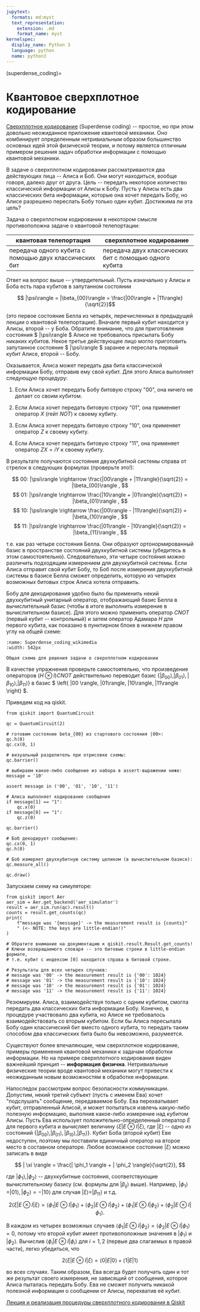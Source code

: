 ```yaml
---
jupytext:
  formats: md:myst
  text_representation:
    extension: .md
    format_name: myst
kernelspec:
  display_name: Python 3
  language: python
  name: python3
---
```


(superdense_coding)=

# Квантовое сверхплотное кодирование

[Сверхплотное кодирование](https://ru.wikipedia.org/wiki/Квантовое_сверхплотное_кодирование) (Superdense coding) -- простое, но при этом довольно неожиданное приложение квантовой механики. Оно комбинирует определенным нетривиальным образом большинство основных идей этой физической теории, и потому является отличным примером решения задач обработки информации с помощью квантовой механики.

В задаче о сверхплотном кодировании рассматриваются два действующих лица -- Алиса и Боб. Они могут находиться, вообще говоря, далеко друг от друга. Цель -- передать некоторое количество классической информации от Алисы к Бобу. Пусть у Алисы есть два классических бита информации, которые она хочет передать Бобу, но Алисе разрешено переслать Бобу только один кубит. Достижима ли эта цель?

Задача о сверхплотном кодировании в некотором смысле противоположна задаче о квантовой телепортации:

квантовая телепортация | сверхплотное кодирование
-----------------------|-------------------------
передача одного кубита с помощью двух классических бит | передача двух классических бит с помощью одного кубита

Ответ на вопрос выше -- утвердительный. Пусть изначально у Алисы и Боба есть пара кубитов в запутанном состоянии 

$$ |\psi\rangle = |\beta_{00}\rangle = \frac{|00\rangle + |11\rangle}{\sqrt{2}}$$

(это первое состояние Белла из четырёх, перечисленных в предыдущей лекции о квантовой телепортации). Вначале первый кубит находится у Алисы, второй -- у Боба. Обратите внимание, что для приготовления состояния $ |\psi\rangle $ Алисе не требовалось присылать Бобу никаких кубитов. Некое третье действующее лицо могло приготовить запутанное состояние $ |\psi\rangle $ заранее и переслать первый кубит Алисе, второй -- Бобу.

Оказывается, Алиса может передать два бита классической информации Бобу, отправив ему свой кубит. Для этого Алиса выполняет следующую процедуру:

1. Если Алиса хочет передать Бобу битовую строку "00", она ничего не делает со своим кубитом.

2. Если Алиса хочет передать битовую строку "01", она применяет оператор $X$ (гейт $NOT$) к своему кубиту.

3. Если Алиса хочет передать битовую строку "10", она применяет оператор $Z$ к своему кубиту.

4. Если Алиса хочет передать битовую строку "11", она применяет оператор $ZX = iY$ к своему кубиту.

В результате получаются состояния двухкубитной системы справа от стрелок в следующих формулах (проверьте это!):

$$ 00: |\psi\rangle \rightarrow \frac{|00\rangle + |11\rangle}{\sqrt{2}} = |\beta_{00}\rangle , $$
$$ 01: |\psi\rangle \rightarrow \frac{|10\rangle + |01\rangle}{\sqrt{2}} = |\beta_{01}\rangle , $$
$$ 10: |\psi\rangle \rightarrow \frac{|00\rangle - |11\rangle}{\sqrt{2}} = |\beta_{10}\rangle , $$
$$ 11: |\psi\rangle \rightarrow \frac{|01\rangle - |10\rangle}{\sqrt{2}} = |\beta_{11}\rangle , $$

т.е. как раз четыре состояния Белла. Они образуют ортонормированный базис в пространстве состояний двухкубитной системы (убедитесь в этом самостоятельно). Следовательно, эти четыре состояния можно различить подходящим измерением для двухкубитной системы. Если Алиса отправит свой кубит Бобу, то Боб после измерения двухкубитной системы в базисе Белла сможет определить, которую из четырех возможных битовых строк Алиса хотела отправить. 

Бобу для декодирования удобно было бы применить некий двухкубитный унитарный оператор, отображающий базис Белла в вычислительный базис (чтобы в итоге выполнить измерение в вычислительном базисе). Для этого можно применить оператор $CNOT$ (первый кубит -- контрольный) и затем оператор Адамара $H$ для первого кубита, как показано в пунктирном блоке в нижнем правом углу на общей схеме:

```{figure} /_static/qcalgo/superdense_coding/Superdense_coding_wikimedia.png
:name: Superdense_coding_wikimedia
:width: 542px

Общая схема для решения задачи о сверхплотном кодировании
```

В качестве упражнения проверьте самостоятельно, что произведение операторов $(H \otimes I) CNOT$ действительно переводит базис $\left\{ |\beta_{00}\rangle, |\beta_{01}\rangle, |\beta_{10}\rangle, |\beta_{11}\rangle \right\}$ в базис $ \left\{ |00 \rangle, |01\rangle, |10\rangle, |11\rangle \right\} $.

Приведем код на qiskit.

```{code-cell} ipython3
from qiskit import QuantumCircuit

qc = QuantumCircuit(2)

# готовим состояние beta_{00} из стартового состояния |00>:
qc.h(0)
qc.cx(0, 1)

# визуальный разделитель при отрисовке схемы:
qc.barrier()

# выбираем какое-либо сообщение из набора в assert-выражении ниже:
message = '10'

assert message in ('00', '01', '10', '11')

# Алиса выполняет кодирование сообщения
if message[1] == "1":
    qc.x(0)
if message[0] == "1":
    qc.z(0)

qc.barrier()

# Боб декодирует сообщение:
qc.cx(0, 1)
qc.h(0)

# Боб измеряет двухкубитную систему целиком (в вычислительном базисе):
qc.measure_all()

qc.draw()
```

Запускаем схему на симуляторе:

```{code-cell} ipython3
from qiskit import Aer
aer_sim = Aer.get_backend('aer_simulator')
result = aer_sim.run(qc).result()
counts = result.get_counts(qc)
print(
    f"message was '{message}' -> the measurement result is {counts}"
    " (<- NOTE: the keys are little-endian!)"
)

# Обратите внимание на документацию к qiskit.result.Result.get_counts!
# Ключи возвращаемого словаря -- это битовые строки в little-endian формате,
# т.е. кубит с индексом [0] находится справа в битовой строке.

# Результаты для всех четырех случаев:
# message was '00' -> the measurement result is {'00': 1024}
# message was '01' -> the measurement result is {'10': 1024}
# message was '10' -> the measurement result is {'01': 1024}
# message was '11' -> the measurement result is {'11': 1024}
```


Резюмируем. Алиса, взаимодействуя только с одним кубитом, смогла передать два классических бита информации Бобу. Конечно, в процедуре участвовало два кубита, но Алисе не требовалось взаимодействовать со вторым кубитом. Если бы Алиса пересылала Бобу один классический бит вместо одного кубита, то передать таким способом два классических бита было бы невозможно, разумеется.

Существуют более впечаляющие, чем сверхплотное кодирование, примеры применения квантовой механики к задачам обработки информации. Но на примере сверхплотного кодирования виден важнейший принцип -- **информация физична**. Нетривиальные физические теории вроде квантовой механики могут привести к неожиданным новым возможностям в обработке информации.

Напоследок рассмотрим вопрос безопасности коммуникации. Допустим, некий третий субъект (пусть с именем Ева) хочет "подслушать" сообщение, передаваемое Бобу. Ева перехватывает кубит, отправленный Алисой, и может попытаться извлечь какую-либо полезную информацию, выполнив какое-либо измерение над кубитом Алисы. Пусть Ева использует положительно-определенный оператор $E$ для первого кубита и вычисляет величину $\langle \xi | E \otimes I | \xi \rangle$, где $| \xi \rangle$ -- одно из состояний $\left\{ |\beta_{00}\rangle, |\beta_{01}\rangle, |\beta_{10}\rangle, |\beta_{11}\rangle \right\}$. Кубит Боба (второй кубит) Еве недоступен, поэтому мы поставили единичный оператор на второе место в составном операторе. Любое возможное состояние $| \xi \rangle$ можно записать в виде

$$
| \xi \rangle = \frac{| \phi_1 \rangle + | \phi_2 \rangle}{\sqrt{2}},
$$

где $| \phi_1 \rangle, | \phi_2 \rangle$ -- двухкубитные состояния, соответствующие вычислительному базису (см. формулы для $|\beta_{ij}\rangle$ выше). Например, $| \phi_1 \rangle = |01\rangle, | \phi_2 \rangle = -|10\rangle$ для случая $| \xi \rangle = |\beta_{11}\rangle$ и т.д.

$$
2 \langle \xi | E \otimes I | \xi \rangle = 
    \langle \phi_1 | E \otimes I | \phi_1 \rangle + 
    \langle \phi_2 | E \otimes I | \phi_2 \rangle + 
    \langle \phi_1 | E \otimes I | \phi_2 \rangle + 
    \langle \phi_2 | E \otimes I | \phi_1 \rangle.
$$

В каждом из четырех возможных случаев $\langle \phi_1 | E \otimes I | \phi_2 \rangle = \langle \phi_2 | E \otimes I | \phi_1 \rangle = 0$, потому что второй кубит имеет противоположные значения в $| \phi_1 \rangle$ и $| \phi_2 \rangle$. Вычислив $\langle \phi_i | E \otimes I | \phi_i \rangle$ для $i = 1, 2$ (первые два слагаемых в правой части), легко убедиться, что

$$
2 \langle \xi | E \otimes I | \xi \rangle = 
    \langle 0 | E | 0 \rangle +
    \langle 1 | E | 1 \rangle
$$

во всех случаях. Таким образом, Ева всегда будет получать один и тот же результат своего измерения, не зависящий от сообщения, которое Алиса пыталась передать Бобу. Ева не сможет получить никакой полезной информации о сообщении от Алисы, перехватив её кубит.

[Лекция и реализация процедуры сверхплотного кодирования в Qiskit](https://qiskit.org/textbook/ch-algorithms/superdense-coding.html)
